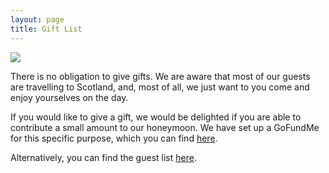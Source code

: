 ```yaml
---
layout: page
title: Gift List
---
```


<a href="https://lh3.googleusercontent.com/ldR5ocBLhSeOm2jYfbhG37HvUQtcEKN3eWu5FrmauqyoBRW6GZNCNlWK6Pay9jLRCyaswn2bdKWWuJRNESbJkI3vLp4X_7ZW41QD_ZLXG7X3juEWjx56-xWBiOTGRr6mWLS7DoxAgQ=w2400?source=screenshot.guru"> <img src="https://lh3.googleusercontent.com/ldR5ocBLhSeOm2jYfbhG37HvUQtcEKN3eWu5FrmauqyoBRW6GZNCNlWK6Pay9jLRCyaswn2bdKWWuJRNESbJkI3vLp4X_7ZW41QD_ZLXG7X3juEWjx56-xWBiOTGRr6mWLS7DoxAgQ=w600-h315-p-k" /> </a>

There is no obligation to give gifts. We are aware that most of our guests are travelling to Scotland, and, most of all, we just want to you come and enjoy yourselves on the day.

If you would like to give a gift, we would be delighted if you are able to contribute a small amount to our honeymoon. We have set up a GoFundMe for this specific purpose, which you can find [here](LINKTBD). 

Alternatively, you can find the guest list [here](LINKTBD).
